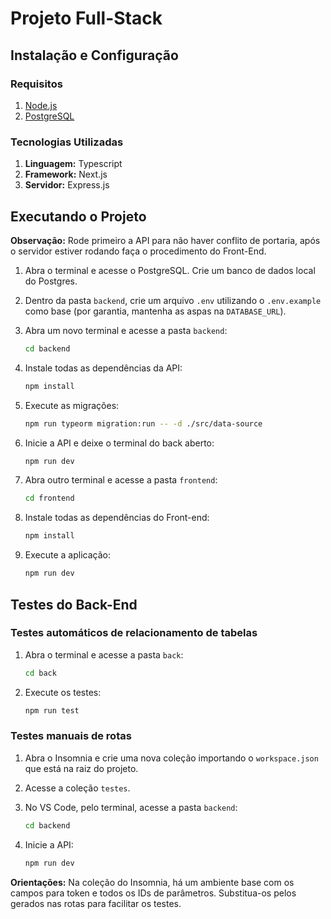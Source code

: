 # Projeto Full-Stack

## Instalação e Configuração

### Requisitos

1. [Node.js](https://nodejs.org/)
2. [PostgreSQL](https://www.postgresql.org/)

### Tecnologias Utilizadas

1. **Linguagem:** Typescript
2. **Framework:** Next.js
3. **Servidor:** Express.js

## Executando o Projeto

**Observação:**
Rode primeiro a API para não haver conflito de portaria, após o servidor estiver rodando faça o procedimento do Front-End.

1. Abra o terminal e acesse o PostgreSQL. Crie um banco de dados local do Postgres.

2. Dentro da pasta `backend`, crie um arquivo `.env` utilizando o `.env.example` como base (por garantia, mantenha as aspas na `DATABASE_URL`).

3. Abra um novo terminal e acesse a pasta `backend`:

    ```bash
    cd backend
    ```

4. Instale todas as dependências da API:

    ```bash
    npm install
    ```

5. Execute as migrações:

    ```bash
    npm run typeorm migration:run -- -d ./src/data-source
    ```

6. Inicie a API e deixe o terminal do back aberto:

    ```bash
    npm run dev
    ```

7. Abra outro terminal e acesse a pasta `frontend`:

    ```bash
    cd frontend
    ```

8. Instale todas as dependências do Front-end:

    ```bash
    npm install
    ```

9. Execute a aplicação:

    ```bash
    npm run dev
    ```

## Testes do Back-End

### Testes automáticos de relacionamento de tabelas

1. Abra o terminal e acesse a pasta `back`:

    ```bash
    cd back
    ```

2. Execute os testes:

    ```bash
    npm run test
    ```

### Testes manuais de rotas

1. Abra o Insomnia e crie uma nova coleção importando o `workspace.json` que está na raiz do projeto.

2. Acesse a coleção `testes`.

3. No VS Code, pelo terminal, acesse a pasta `backend`:

    ```bash
    cd backend
    ```

4. Inicie a API:

    ```bash
    npm run dev
    ```

**Orientações:**
Na coleção do Insomnia, há um ambiente base com os campos para token e todos os IDs de parâmetros. Substitua-os pelos gerados nas rotas para facilitar os testes.
